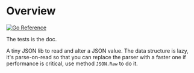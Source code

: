 # Overview

[![Go Reference](https://pkg.go.dev/badge/github.com/ysmood/gson.svg)](https://pkg.go.dev/github.com/ysmood/gson)

The tests is the doc.

A tiny JSON lib to read and alter a JSON value. The data structure is lazy, it's parse-on-read so that you can replace the parser with a faster one if performance is critical, use method `JSON.Raw` to do it.
